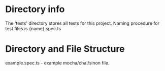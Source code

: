 # Directory info
The 'tests' directory stores all tests for this project. Naming procedure for test
files is {name}.spec.ts

# Directory and File Structure
example.spec.ts - example mocha/chai/sinon file.


